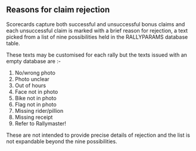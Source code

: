 ## Reasons for claim rejection

Scorecards capture both successful and unsuccessful bonus claims and each unsuccessful claim is marked with a brief reason for rejection, a text picked from a list of nine possibilities held in the RALLYPARAMS database table.

These texts may be customised for each rally but the texts issued with an empty database are :-

1. No/wrong photo
2. Photo unclear
3. Out of hours
4. Face not in photo
5. Bike not in photo
6. Flag not in photo
7. Missing rider/pillion
8. Missing receipt
9. Refer to Rallymaster!

These are not intended to provide precise details of rejection and the list is not expandable beyond the nine possibilities.